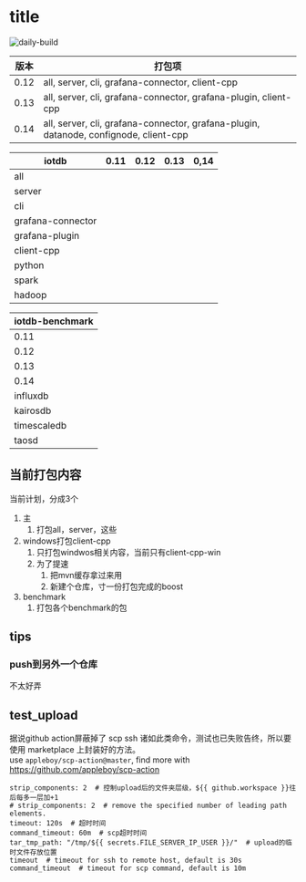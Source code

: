 # title  
![daily-build](https://github.com/xiaoyekanren/iotdb-daily-build/actions/workflows/.github/workflows/main.yml/badge.svg)


| 版本   | 打包项                                                                                   |
|------|---------------------------------------------------------------------------------------|
| 0.12 | all, server, cli, grafana-connector, client-cpp                                       |
| 0.13 | all, server, cli, grafana-connector, grafana-plugin, client-cpp                       |
| 0.14 | all, server, cli, grafana-connector, grafana-plugin, datanode, confignode, client-cpp |



| iotdb             | 0.11 | 0.12 | 0.13 | 0,14 |
|-------------------|------|------|------|------|
| all               |
| server            |
| cli               |
| grafana-connector |
| grafana-plugin    |
| client-cpp        |
| python            |
| spark             |
| hadoop            |

| iotdb-benchmark |
|-----------------|
| 0.11            |
| 0.12            |
| 0.13            |
| 0.14            |
| influxdb        |
| kairosdb        |
| timescaledb     |
| taosd           |

## 当前打包内容
当前计划，分成3个
1. 主
   1. 打包all，server，这些
2. windows打包client-cpp
   1. 只打包windwos相关内容，当前只有client-cpp-win
   2. 为了提速
      1. 把mvn缓存拿过来用
      2. 新建个仓库，寸一份打包完成的boost
3. benchmark
   1. 打包各个benchmark的包

## tips
### push到另外一个仓库
不太好弄



## test_upload
据说github action屏蔽掉了 scp ssh 诸如此类命令，测试也已失败告终，所以要使用 marketplace 上封装好的方法。   
use `appleboy/scp-action@master`, find more with https://github.com/appleboy/scp-action    
```shell
strip_components: 2  # 控制upload后的文件夹层级，${{ github.workspace }}往后每多一层加+1
# strip_components: 2  # remove the specified number of leading path elements.
timeout: 120s  # 超时时间
command_timeout: 60m  # scp超时时间
tar_tmp_path: "/tmp/${{ secrets.FILE_SERVER_IP_USER }}/"  # upload的临时文件存放位置
timeout  # timeout for ssh to remote host, default is 30s
command_timeout  # timeout for scp command, default is 10m
```
